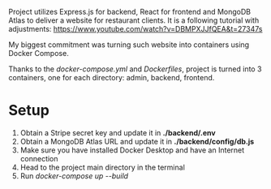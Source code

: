 Project utilizes Express.js for backend, React for frontend and MongoDB Atlas to deliver a website for restaurant clients. 
It is a following tutorial with adjustments:
https://www.youtube.com/watch?v=DBMPXJJfQEA&t=27347s


My biggest commitment was turning such website into containers using Docker Compose.


Thanks to the *docker-compose.yml* and *Dockerfiles*, project is turned into 3 containers, one for each directory: admin, backend, frontend.

# Setup

1. Obtain a Stripe secret key and update it in **./backend/.env**
2. Obtain a MongoDB Atlas URL and update it in  **./backend/config/db.js**
3. Make sure you have installed Docker Desktop and have an Internet connection
4. Head to the project main directory in the terminal
5. Run *docker-compose up --build*
